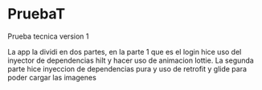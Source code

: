# PruebaT
Prueba tecnica version 1

La app la dividi en dos partes, en la parte 1 que es el login hice uso del inyector de dependencias hilt y hacer uso de animacion lottie.
La segunda parte hice inyeccion de dependencias pura y uso de retrofit y glide para poder cargar las imagenes 
